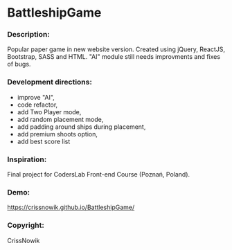 # BattleshipGame


### Description:
Popular paper game in new website version. Created using jQuery, ReactJS, Bootstrap, SASS and HTML.
"AI" module still needs improvments and fixes of bugs.

### Development directions:
- improve "AI",
- code refactor, 
- add Two Player mode,
- add random placement mode,
- add padding around ships during placement,
- add premium shoots option,
- add best score list

### Inspiration:
Final project for CodersLab Front-end Course (Poznań, Poland).

### Demo:

https://crissnowik.github.io/BattleshipGame/

### Copyright:
CrissNowik
